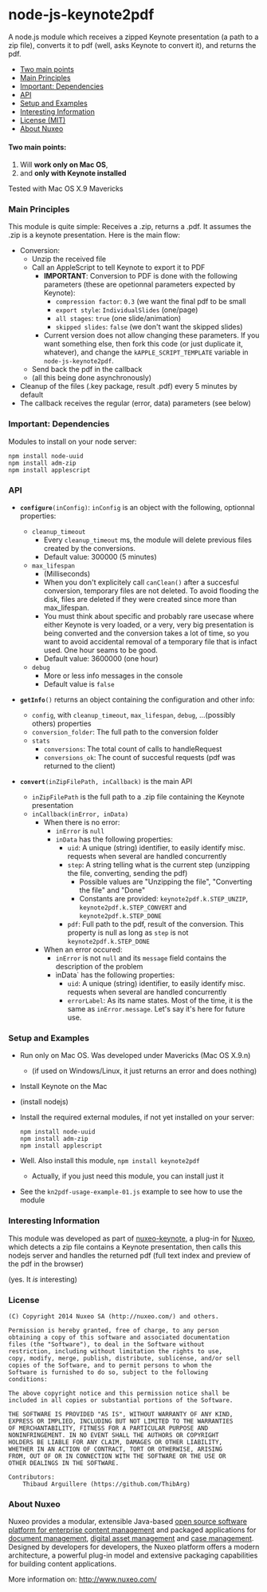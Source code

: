 node-js-keynote2pdf
===================

A node.js module which receives a zipped Keynote presentation (a path to a zip file), converts it to pdf (well, asks Keynote to convert it), and returns the pdf.

  * [Two main points](#two-main-points)
  * [Main Principles](#main-principles)
  * [Important: Dependencies](#important-dependencies)
  * [API](#api)
  * [Setup and Examples](#setup-and-examples)
  * [Interesting Information](#interesting-information)
  * [License (MIT)](#license)
  * [About Nuxeo](#about-nuxeo)

#### Two main points:

1. Will **work only on Mac OS**,
2. and **only with Keynote installed**

Tested with Mac OS X.9 Mavericks

### Main Principles
This module is quite simple: Receives a .zip, returns a .pdf. It assumes the .zip is a keynote presentation. Here is the main flow:
* Conversion:
  * Unzip the received file
  * Call an AppleScript to tell Keynote to export it to PDF
    * **IMPORTANT**: Conversion to PDF is done with the following parameters (these are opetionnal parameters expected by Keynote):
      *  `compression factor`: `0.3` (we want the final pdf to be small 
      *  `export style`: `IndividualSlides` (one/page)
      *  `all stages`: `true` (one slide/animation)
      *  `skipped slides`: `false` (we don't want the skipped slides)
    * Current version does not allow changing these parameters. If you want something else, then fork this code (or just duplicate it, whatever), and change the `kAPPLE_SCRIPT_TEMPLATE` variable in `node-js-keynote2pdf`.
  * Send back the pdf in the callback
  * (all this being done asynchronously)
* Cleanup of the files (.key package, result .pdf) every 5 minutes by default
* The callback receives the regular (error, data) parameters (see below)

### Important: Dependencies
Modules to install on your node server:

	npm install node-uuid
	npm install adm-zip
	npm install applescript

### API

* **`configure`**`(inConfig)`: `inConfig` is an object with the following, optionnal properties:
  * `cleanup_timeout`
    * Every `cleanup_timeout` ms, the module will delete previous files created by the conversions.
    * Default value: 300000 (5 minutes)
  * `max_lifespan`
    * (Milliseconds)
    * When you don't explicitely call `canClean()` after a succesful conversion, temporary files are not deleted. To avoid flooding the disk, files are deleted if they were created since more than max_lifespan.
    * You must think about specific and probably rare usecase where either Keynote is very loaded, or a very, very big presentation is being converted and the conversion takes a lot of time, so you want to avoid accidental removal of a temporary file that is infact used. One hour seams to be good.
    * Default value: 3600000 (one hour)
  * `debug`
    * More or less info messages in the console
    * Default value is `false`

* **`getInfo`**`()` returns an object containing the configuration and other info:
  * `config`, with `cleanup_timeout`, `max_lifespan`, `debug`, ...(possibly others) properties
  * `conversion_folder`: The full path to the conversion folder
  * `stats`
    * `conversions`: The total count of calls to handleRequest
    * `conversions_ok`: The count of succesful requests (pdf was returned to the client)

* **`convert`**`(inZipFilePath, inCallback)` is the main API
  * `inZipFilePath` is the full path to a .zip file containing the Keynote presentation
  * `inCallback(inError, inData)`
    * When there is no error:
      * `inError` is `null`
      * `inData` has the following properties:
        * `uid`: A unique (string) identifier, to easily identify misc. requests when several are handled concurrently
        * `step`: A string telling what is the current step (unzipping the file, converting, sending the pdf)
          * Possible values are "Unzipping the file", "Converting the file" and "Done"
          * Constants are provided: `keynote2pdf.k.STEP_UNZIP`, `keynote2pdf.k.STEP_CONVERT` and `keynote2pdf.k.STEP_DONE`
        * `pdf`: Full path to the pdf, result of the conversion. This property is null as long as `step` is not `keynote2pdf.k.STEP_DONE`
    * When an error occured:
      * `inError` is not `null` and its `message` field contains the description of the problem
      * ìnData` has the following properties:
        * `uid`: A unique (string) identifier, to easily identify misc. requests when several are handled concurrently
        * `errorLabel`: As its name states. Most of the time, it is the same as `inError.message`. Let's say it's here for future use.

### Setup and Examples
* Run only on Mac OS. Was developed under Mavericks (Mac OS X.9.n)
  * (if used on Windows/Linux, it just returns an error and does nothing)
* Install Keynote on the Mac
* (install nodejs)
* Install the required external modules, if not yet installed on your server:

    ```
    npm install node-uuid
    npm install adm-zip
    npm install applescript
    ```

* Well. Also install this module, `npm install keynote2pdf`
  * Actually, if you just need this module, you can install just it
* See the `kn2pdf-usage-example-01.js` example to see how to use the module

### Interesting Information

This module was developed as part of [nuxeo-keynote](https://github.com/ThibArg/nuxeo-keynote), a plug-in for [Nuxeo](http://nuxeo.com), which detects a zip file contains a Keynote presentation, then calls this nodejs server and handles the returned pdf (full text index and preview of the pdf in the browser)

(yes. It _is_ interesting)

### License
```
(C) Copyright 2014 Nuxeo SA (http://nuxeo.com/) and others.
 
Permission is hereby granted, free of charge, to any person
obtaining a copy of this software and associated documentation
files (the "Software"), to deal in the Software without
restriction, including without limitation the rights to use,
copy, modify, merge, publish, distribute, sublicense, and/or sell
copies of the Software, and to permit persons to whom the
Software is furnished to do so, subject to the following
conditions:

The above copyright notice and this permission notice shall be
included in all copies or substantial portions of the Software.

THE SOFTWARE IS PROVIDED "AS IS", WITHOUT WARRANTY OF ANY KIND,
EXPRESS OR IMPLIED, INCLUDING BUT NOT LIMITED TO THE WARRANTIES
OF MERCHANTABILITY, FITNESS FOR A PARTICULAR PURPOSE AND
NONINFRINGEMENT. IN NO EVENT SHALL THE AUTHORS OR COPYRIGHT
HOLDERS BE LIABLE FOR ANY CLAIM, DAMAGES OR OTHER LIABILITY,
WHETHER IN AN ACTION OF CONTRACT, TORT OR OTHERWISE, ARISING
FROM, OUT OF OR IN CONNECTION WITH THE SOFTWARE OR THE USE OR
OTHER DEALINGS IN THE SOFTWARE.

Contributors:
    Thibaud Arguillere (https://github.com/ThibArg)
```


### About Nuxeo

Nuxeo provides a modular, extensible Java-based [open source software platform for enterprise content management](http://www.nuxeo.com/en/products/ep) and packaged applications for [document management](http://www.nuxeo.com/en/products/document-management), [digital asset management](http://www.nuxeo.com/en/products/dam) and [case management](http://www.nuxeo.com/en/products/case-management). Designed by developers for developers, the Nuxeo platform offers a modern architecture, a powerful plug-in model and extensive packaging capabilities for building content applications.

More information on: <http://www.nuxeo.com/>
